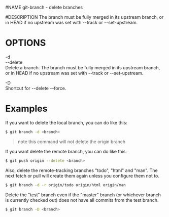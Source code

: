 #NAME
git-branch - delete branches   

#DESCRIPTION
The branch must be fully merged in its upstream branch, or in HEAD if no upstream was set with --track or --set-upstream.   

# OPTIONS
-d   
--delete   
Delete a branch. The branch must be fully merged in its upstream branch, or in HEAD if no upstream was set with --track or --set-upstream.

-D   
Shortcut for --delete --force.  

# Examples  
If you want to delete the local branch, you can do like this:
``` bash
$ git branch -d <branch>
```
> note this command will not delete the origin branch

If you want delete the remote branch, you can do like this:   

``` bash
$ git push origin --delete <branch>
```

Also, delete the remote-tracking branches "todo", "html" and "man". The next fetch or pull will create them again unless you configure them not to.   
``` bash
$ git branch -d -r origin/todo origin/html origin/man
```

Delete the "test" branch even if the "master" branch (or whichever branch is currently checked out) does not have all commits from the test branch.   
``` bash
$ git branch -D <branch>   
```
